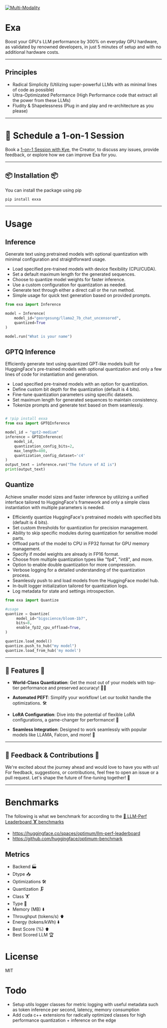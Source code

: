 [![Multi-Modality](agorabanner.png)](https://discord.gg/qUtxnK2NMf)

# Exa
Boost your GPU's LLM performance by 300% on everyday GPU hardware, as validated by renowned developers, in just 5 minutes of setup and with no additional hardware costs.

-----

## Principles
- Radical Simplicity (Utilizing super-powerful LLMs with as minimal lines of code as possible)
- Ultra-Optimizated Peformance (High Performance code that extract all the power from these LLMs)
- Fludity & Shapelessness (Plug in and play and re-architecture as you please)

---

# 🤝 Schedule a 1-on-1 Session
Book a [1-on-1 Session with Kye](https://calendly.com/apacai/agora), the Creator, to discuss any issues, provide feedback, or explore how we can improve Exa for you.

---

## 📦 Installation 📦
You can install the package using pip

```bash
pip install exxa
```
-----



# Usage

## Inference
Generate text using pretrained models with optional quantization with minimal configuration and straightforward usage.

- Load specified pre-trained models with device flexibility (CPU/CUDA).
- Set a default maximum length for the generated sequences.
- Choose to quantize model weights for faster inference.
- Use a custom configuration for quantization as needed.
- Generate text through either a direct call or the run method.
- Simple usage for quick text generation based on provided prompts.

```python
from exa import Inference

model = Inference(
    model_id="georgesung/llama2_7b_chat_uncensored",
    quantized=True
)

model.run("What is your name")
```


## GPTQ Inference
Efficiently generate text using quantized GPT-like models built for HuggingFace's pre-trained models with optional quantization and only a few lines of code for instantiation and generation.

- Load specified pre-trained models with an option for quantization.
- Define custom bit depth for the quantization (default is 4 bits).
- Fine-tune quantization parameters using specific datasets.
- Set maximum length for generated sequences to maintain consistency.
- Tokenize prompts and generate text based on them seamlessly.

```python

# !pip install exxa
from exa import GPTQInference

model_id = "gpt2-medium"
inference = GPTQInference(
    model_id, 
    quantization_config_bits=2, 
    max_length=400, 
    quantization_config_dataset='c4'
)
output_text = inference.run("The future of AI is")
print(output_text)
```

## Quantize
Achieve smaller model sizes and faster inference by utilizing a unified interface tailored to HuggingFace's framework and only a simple class instantiation with multiple parameters is needed.
- Efficiently quantize HuggingFace's pretrained models with specified bits (default is 4 bits).
- Set custom thresholds for quantization for precision management.
- Ability to skip specific modules during quantization for sensitive model parts.
- Offload parts of the model to CPU in FP32 format for GPU memory management.
- Specify if model weights are already in FP16 format.
- Choose from multiple quantization types like "fp4", "int8", and more.
- Option to enable double quantization for more compression.
- Verbose logging for a detailed understanding of the quantization process.
- Seamlessly push to and load models from the HuggingFace model hub.
- In-built logger initialization tailored for quantization logs.
- Log metadata for state and settings introspection.


```python
from exa import Quantize

#usage
quantize = Quantize(
     model_id="bigscience/bloom-1b7",
     bits=8,
     enable_fp32_cpu_offload=True,
)

quantize.load_model()
quantize.push_to_hub("my model")
quantize.load_from_hub('my model')


```

-----

## 🎉 Features 🎉

- **World-Class Quantization**: Get the most out of your models with top-tier performance and preserved accuracy! 🏋️‍♂️
  
- **Automated PEFT**: Simplify your workflow! Let our toolkit handle the optimizations. 🛠️

- **LoRA Configuration**: Dive into the potential of flexible LoRA configurations, a game-changer for performance! 🌌

- **Seamless Integration**: Designed to work seamlessly with popular models like LLAMA, Falcon, and more! 🤖

----

## 💌 Feedback & Contributions 💌

We're excited about the journey ahead and would love to have you with us! For feedback, suggestions, or contributions, feel free to open an issue or a pull request. Let's shape the future of fine-tuning together! 🌱

------

# Benchmarks
The following is what we benchmark for according to the [🤗 LLM-Perf Leaderboard 🏋️ benchmarks](https://huggingface.co/spaces/optimum/llm-perf-leaderboard)


- https://huggingface.co/spaces/optimum/llm-perf-leaderboard
- https://github.com/huggingface/optimum-benchmark

## Metrics 
- Backend 🏭
- Dtype 📥
- Optimizations 🛠️
- Quantization 🗜️
- Class 🏋️
- Type 🤗
- Memory (MB) ⬇️
- Throughput (tokens/s) ⬆️
- Energy (tokens/kWh) ⬇️
- Best Score (%) ⬆️
- Best Scored LLM 🏆

# License
MIT

# Todo

- Setup utils logger classes for metric logging with useful metadata such as token inference per second, latency, memory consumption
- Add cuda c++ extensions for radically optimized classes for high performance quantization + inference on the edge




